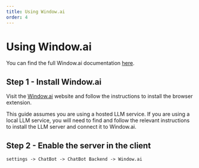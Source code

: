 ```yaml
---
title: Using Window.ai
order: 4
---
```


# Using Window.ai

You can find the full Window.ai documentation [here](https://windowai.io/).


## Step 1 - Install Window.ai

Visit the [Window.ai](https://windowai.io/) website and follow the instructions to install the browser extension.

This guide assumes you are using a hosted LLM service. If you are using a local LLM service, you will need to find and follow the relevant instructions to install the LLM server and connect it to Window.ai.

## Step 2 - Enable the server in the client

```md
settings -> ChatBot -> ChatBot Backend -> Window.ai
```
